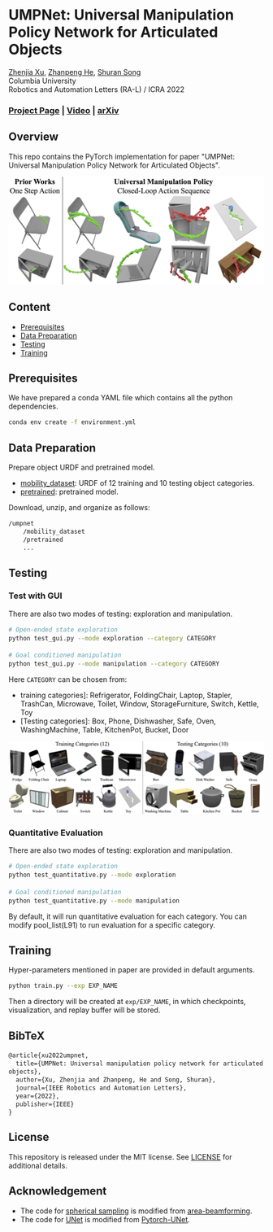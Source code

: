 # UMPNet: Universal Manipulation Policy Network for Articulated Objects


[Zhenjia Xu](http://www.zhenjiaxu.com/),
[Zhanpeng He](https://zhanpenghe.github.io/),
[Shuran Song](https://www.cs.columbia.edu/~shurans/)
<br>
Columbia University
<br>
Robotics and Automation Letters (RA-L) / ICRA 2022

### [Project Page](https://ump-net.cs.columbia.edu/) | [Video](https://youtu.be/KqlvcL9RqKM) | [arXiv](https://arxiv.org/abs/2109.05668)

## Overview
This repo contains the PyTorch implementation for paper "UMPNet: Universal Manipulation Policy Network for Articulated Objects".

![teaser](figures/teaser.jpg)
## Content

- [Prerequisites](#prerequisites)
- [Data Preparation](#data-preparation)
- [Testing](#testing)
- [Training](#training)

## Prerequisites

We have prepared a conda YAML file which contains all the python dependencies.
```sh
conda env create -f environment.yml
```

## Data Preparation

Prepare object URDF and pretrained model.
- [mobility_dataset](https://ump-net.cs.columbia.edu/download/mobility_dataset.zip): URDF of 12 training and 10 testing object categories.
- [pretrained](https://ump-net.cs.columbia.edu/download/pretrained.zip): pretrained model.

Download, unzip, and organize as follows:
```
/umpnet
    /mobility_dataset
    /pretrained
    ...
```

## Testing

### Test with GUI

There are also two modes of testing: exploration and manipulation.
```sh
# Open-ended state exploration
python test_gui.py --mode exploration --category CATEGORY

# Goal conditioned manipulation
python test_gui.py --mode manipulation --category CATEGORY
```
Here `CATEGORY` can be chosen from:
- training categories]: Refrigerator, FoldingChair, Laptop, Stapler, TrashCan, Microwave, Toilet, Window, StorageFurniture, Switch, Kettle, Toy
- [Testing categories]: Box, Phone, Dishwasher, Safe, Oven, WashingMachine, Table, KitchenPot, Bucket, Door

![teaser](figures/objects.jpg)
### Quantitative Evaluation
There are also two modes of testing: exploration and manipulation.
```sh
# Open-ended state exploration
python test_quantitative.py --mode exploration

# Goal conditioned manipulation
python test_quantitative.py --mode manipulation
```
By default, it will run quantitative evaluation for each category. You can modify pool_list(L91) to run evaluation for a specific category.

## Training
Hyper-parameters mentioned in paper are provided in default arguments.
```sh
python train.py --exp EXP_NAME
```
Then a directory will be created at `exp/EXP_NAME`, in which checkpoints, visualization, and replay buffer will be stored.

## BibTeX
```
@article{xu2022umpnet,
  title={UMPNet: Universal manipulation policy network for articulated objects},
  author={Xu, Zhenjia and Zhanpeng, He and Song, Shuran},
  journal={IEEE Robotics and Automation Letters},
  year={2022},
  publisher={IEEE}
}
```

## License

This repository is released under the MIT license. See [LICENSE](LICENSE) for additional details.

## Acknowledgement

- The code for [spherical sampling](spherical_sampling.py) is modified from [area-beamforming](https://github.com/marc1701/area-beamforming).
- The code for [UNet](unet_parts.py) is modified from [Pytorch-UNet](https://github.com/milesial/Pytorch-UNet).
